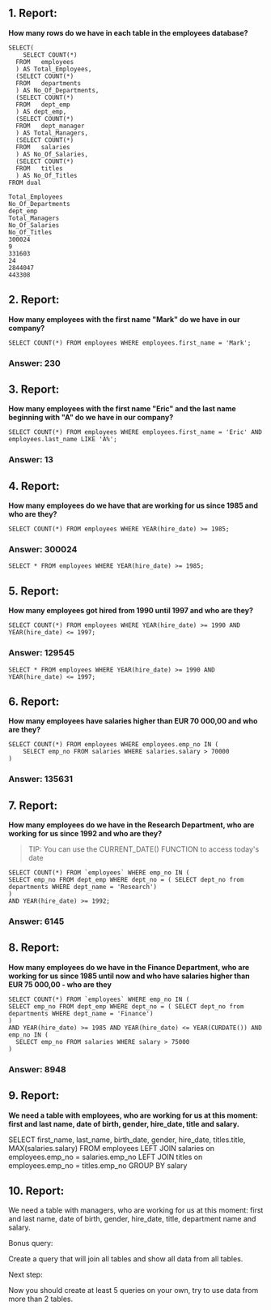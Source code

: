 ## 1. Report:

**How many rows do we have in each table in the employees database?**

    SELECT(
        SELECT COUNT(*)
      FROM   employees
      ) AS Total_Employees,
      (SELECT COUNT(*)
      FROM   departments
      ) AS No_Of_Departments,
      (SELECT COUNT(*)
      FROM   dept_emp
      ) AS dept_emp,
      (SELECT COUNT(*)
      FROM   dept_manager
      ) AS Total_Managers,
      (SELECT COUNT(*)
      FROM   salaries
      ) AS No_Of_Salaries,
      (SELECT COUNT(*)
      FROM   titles
      ) AS No_Of_Titles
    FROM dual

    Total_Employees
    No_Of_Departments
    dept_emp
    Total_Managers
    No_Of_Salaries
    No_Of_Titles
    300024
    9
    331603
    24
    2844047
    443308

## 2. Report:

**How many employees with the first name "Mark" do we have in our company?**

    SELECT COUNT(*) FROM employees WHERE employees.first_name = 'Mark';

### Answer: 230


## 3. Report:

**How many employees with the first name "Eric" and the last name beginning with "A" do we have in our company?**

    SELECT COUNT(*) FROM employees WHERE employees.first_name = 'Eric' AND employees.last_name LIKE 'A%';


### Answer: 13


## 4. Report:

**How many employees do we have that are working for us since 1985 and who are they?**

    SELECT COUNT(*) FROM employees WHERE YEAR(hire_date) >= 1985;

### Answer: 300024

    SELECT * FROM employees WHERE YEAR(hire_date) >= 1985;


## 5. Report:

**How many employees got hired from 1990 until 1997 and who are they?**

    SELECT COUNT(*) FROM employees WHERE YEAR(hire_date) >= 1990 AND YEAR(hire_date) <= 1997;

### Answer: 129545

    SELECT * FROM employees WHERE YEAR(hire_date) >= 1990 AND YEAR(hire_date) <= 1997;

## 6. Report:

**How many employees have salaries higher than EUR 70 000,00 and who are they?**

    SELECT COUNT(*) FROM employees WHERE employees.emp_no IN (
	    SELECT emp_no FROM salaries WHERE salaries.salary > 70000
    )

### Answer: 135631

## 7. Report:

**How many employees do we have in the Research Department, who are working for us since 1992 and who are they?**

> TIP: You can use the CURRENT_DATE() FUNCTION to access today's date

    SELECT COUNT(*) FROM `employees` WHERE emp_no IN (
    SELECT emp_no FROM dept_emp WHERE dept_no = ( SELECT dept_no from departments WHERE dept_name = 'Research')
    )
    AND YEAR(hire_date) >= 1992;

### Answer: 6145

## 8. Report:

**How many employees do we have in the Finance Department, who are working for us since 1985 until now and who have salaries higher than EUR 75 000,00 - who are they**

    SELECT COUNT(*) FROM `employees` WHERE emp_no IN (
    SELECT emp_no FROM dept_emp WHERE dept_no = ( SELECT dept_no from departments WHERE dept_name = 'Finance')
    )
    AND YEAR(hire_date) >= 1985 AND YEAR(hire_date) <= YEAR(CURDATE()) AND emp_no IN (
      SELECT emp_no FROM salaries WHERE salary > 75000    
    )

### Answer: 8948

## 9. Report:

**We need a table with employees, who are working for us at this moment: first and last name, date of birth, gender, hire_date, title and salary.**

  SELECT first_name, last_name, birth_date, gender, hire_date, titles.title, MAX(salaries.salary) FROM employees
  LEFT JOIN salaries on employees.emp_no = salaries.emp_no
  LEFT JOIN titles on employees.emp_no = titles.emp_no
  GROUP BY salary

## 10. Report:

 We need a table with managers, who are working for us at this moment: first and last name, date of birth, gender, hire_date, title, department name and salary.


Bonus query:

 Create a query that will join all tables and show all data from all tables.


Next step:

 Now you should create at least 5 queries on your own, try to use data from more than 2 tables.